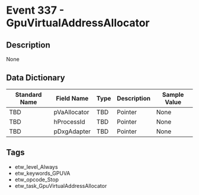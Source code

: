 # Event 337 - GpuVirtualAddressAllocator

## Description
None

## Data Dictionary
|Standard Name|Field Name|Type|Description|Sample Value|
|---|---|---|---|---|
|TBD|pVaAllocator|TBD|Pointer|None|None|
|TBD|hProcessId|TBD|Pointer|None|None|
|TBD|pDxgAdapter|TBD|Pointer|None|None|

## Tags
* etw_level_Always
* etw_keywords_GPUVA
* etw_opcode_Stop
* etw_task_GpuVirtualAddressAllocator